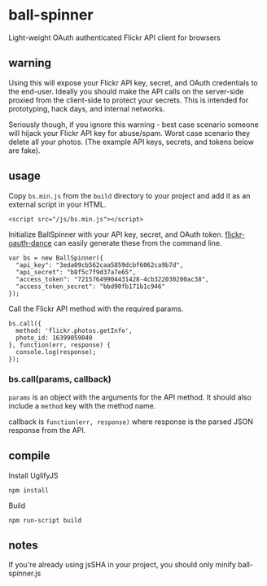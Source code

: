 # ball-spinner

Light-weight OAuth authenticated Flickr API client for browsers

## warning

Using this will expose your Flickr API key, secret, and OAuth credentials to the end-user. Ideally you should make the API calls on the server-side proxied from the client-side to protect your secrets. This is intended for prototyping, hack days, and internal networks.

Seriously though, if you ignore this warning - best case scenario someone will hijack your Flickr API key for abuse/spam. Worst case scenario they delete all your photos. (The example API keys, secrets, and tokens below are fake).

## usage

Copy `bs.min.js` from the `build` directory to your project and add it as an external script in your HTML.

```
<script src="/js/bs.min.js"></script>
```

Initialize BallSpinner with your API key, secret, and OAuth token. [flickr-oauth-dance](https://www.npmjs.com/package/flickr-oauth-dance) can easily generate these from the command line.

```
var bs = new BallSpinner({
  "api_key": "3eda09cb562caa5859dcbf6062ca9b7d",
  "api_secret": "b8f5c7f9d37a7e65",
  "access_token": "72157649904431428-4cb322030200ac38",
  "access_token_secret": "bbd90fb171b1c946"
});
```

Call the Flickr API method with the required params.

```
bs.call({
  method: 'flickr.photos.getInfo',
  photo_id: 16399059040
}, function(err, response) {
  console.log(response);
});
```

### bs.call(params, callback)

`params` is an object with the arguments for the API method. It should also include a `method` key with the method name.

callback is `function(err, response)` where response is the parsed JSON response from the API.

## compile

Install UglifyJS
```
npm install
```

Build

```
npm run-script build
```

## notes

If you're already using jsSHA in your project, you should only minify ball-spinner.js
